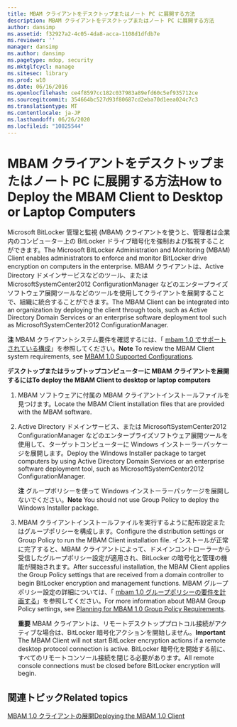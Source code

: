 ```yaml
---
title: MBAM クライアントをデスクトップまたはノート PC に展開する方法
description: MBAM クライアントをデスクトップまたはノート PC に展開する方法
author: dansimp
ms.assetid: f32927a2-4c05-4da8-acca-1108d1dfdb7e
ms.reviewer: ''
manager: dansimp
ms.author: dansimp
ms.pagetype: mdop, security
ms.mktglfcycl: manage
ms.sitesec: library
ms.prod: w10
ms.date: 06/16/2016
ms.openlocfilehash: ce4f8597cc182c037983a89efd60c5ef935712ce
ms.sourcegitcommit: 354664bc527d93f80687cd2eba70d1eea024c7c3
ms.translationtype: MT
ms.contentlocale: ja-JP
ms.lasthandoff: 06/26/2020
ms.locfileid: "10825544"
---
```

# <span data-ttu-id="db380-103">MBAM クライアントをデスクトップまたはノート PC に展開する方法</span><span class="sxs-lookup"><span data-stu-id="db380-103">How to Deploy the MBAM Client to Desktop or Laptop Computers</span></span>


<span data-ttu-id="db380-104">Microsoft BitLocker 管理と監視 (MBAM) クライアントを使うと、管理者は企業内のコンピューター上の BitLocker ドライブ暗号化を強制および監視することができます。</span><span class="sxs-lookup"><span data-stu-id="db380-104">The Microsoft BitLocker Administration and Monitoring (MBAM) Client enables administrators to enforce and monitor BitLocker drive encryption on computers in the enterprise.</span></span> <span data-ttu-id="db380-105">MBAM クライアントは、Active Directory ドメインサービスなどのツール、または MicrosoftSystemCenter2012 ConfigurationManager などのエンタープライズソフトウェア展開ツールなどのツールを使用してクライアントを展開することで、組織に統合することができます。</span><span class="sxs-lookup"><span data-stu-id="db380-105">The MBAM Client can be integrated into an organization by deploying the client through tools, such as Active Directory Domain Services or an enterprise software deployment tool such as MicrosoftSystemCenter2012 ConfigurationManager.</span></span>

<span data-ttu-id="db380-106">**注** MBAM クライアントシステム要件を確認するには、「 [mbam 1.0 でサポートされている構成](mbam-10-supported-configurations.md)」を参照してください。</span><span class="sxs-lookup"><span data-stu-id="db380-106">**Note** To review the MBAM Client system requirements, see [MBAM 1.0 Supported Configurations](mbam-10-supported-configurations.md).</span></span>

 

**<span data-ttu-id="db380-107">デスクトップまたはラップトップコンピューターに MBAM クライアントを展開するには</span><span class="sxs-lookup"><span data-stu-id="db380-107">To deploy the MBAM Client to desktop or laptop computers</span></span>**

1.  <span data-ttu-id="db380-108">MBAM ソフトウェアに付属の MBAM クライアントインストールファイルを見つけます。</span><span class="sxs-lookup"><span data-stu-id="db380-108">Locate the MBAM Client installation files that are provided with the MBAM software.</span></span>

2.  <span data-ttu-id="db380-109">Active Directory ドメインサービス、または MicrosoftSystemCenter2012 ConfigurationManager などのエンタープライズソフトウェア展開ツールを使用して、ターゲットコンピューターに Windows インストーラーパッケージを展開します。</span><span class="sxs-lookup"><span data-stu-id="db380-109">Deploy the Windows Installer package to target computers by using Active Directory Domain Services or an enterprise software deployment tool, such as MicrosoftSystemCenter2012 ConfigurationManager.</span></span>

    <span data-ttu-id="db380-110">**注** グループポリシーを使って Windows インストーラーパッケージを展開しないでください。</span><span class="sxs-lookup"><span data-stu-id="db380-110">**Note** You should not use Group Policy to deploy the Windows Installer package.</span></span>

     

3.  <span data-ttu-id="db380-111">MBAM クライアントインストールファイルを実行するように配布設定またはグループポリシーを構成します。</span><span class="sxs-lookup"><span data-stu-id="db380-111">Configure the distribution settings or Group Policy to run the MBAM Client installation file.</span></span> <span data-ttu-id="db380-112">インストールが正常に完了すると、MBAM クライアントによって、ドメインコントローラーから受信したグループポリシー設定が適用され、BitLocker の暗号化と管理の機能が開始されます。</span><span class="sxs-lookup"><span data-stu-id="db380-112">After successful installation, the MBAM Client applies the Group Policy settings that are received from a domain controller to begin BitLocker encryption and management functions.</span></span> <span data-ttu-id="db380-113">MBAM グループポリシー設定の詳細については、「 [mbam 1.0 グループポリシーの要件を計画する](planning-for-mbam-10-group-policy-requirements.md)」を参照してください。</span><span class="sxs-lookup"><span data-stu-id="db380-113">For more information about MBAM Group Policy settings, see [Planning for MBAM 1.0 Group Policy Requirements](planning-for-mbam-10-group-policy-requirements.md).</span></span>

    <span data-ttu-id="db380-114">**重要** MBAM クライアントは、リモートデスクトッププロトコル接続がアクティブな場合は、BitLocker 暗号化アクションを開始しません。</span><span class="sxs-lookup"><span data-stu-id="db380-114">**Important** The MBAM Client will not start BitLocker encryption actions if a remote desktop protocol connection is active.</span></span> <span data-ttu-id="db380-115">BitLocker 暗号化を開始する前に、すべてのリモートコンソール接続を閉じる必要があります。</span><span class="sxs-lookup"><span data-stu-id="db380-115">All remote console connections must be closed before BitLocker encryption will begin.</span></span>

     

## <span data-ttu-id="db380-116">関連トピック</span><span class="sxs-lookup"><span data-stu-id="db380-116">Related topics</span></span>


[<span data-ttu-id="db380-117">MBAM 1.0 クライアントの展開</span><span class="sxs-lookup"><span data-stu-id="db380-117">Deploying the MBAM 1.0 Client</span></span>](deploying-the-mbam-10-client.md)

 

 





